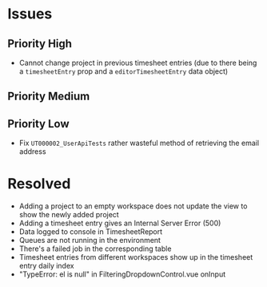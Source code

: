 # Issues

## Priority High
* Cannot change project in previous timesheet entries (due to there being a
`timesheetEntry` prop and a `editorTimesheetEntry` data object)

## Priority Medium

## Priority Low
* Fix `UT000002_UserApiTests` rather wasteful method of retrieving the email
address

# Resolved
* Adding a project to an empty workspace does not update the view to show the
newly added project
* Adding a timesheet entry gives an Internal Server Error (500)
* Data logged to console in TimesheetReport
* Queues are not running in the environment
* There's a failed job in the corresponding table
* Timesheet entries from different workspaces show up in the timesheet entry
daily index
* "TypeError: el is null" in FilteringDropdownControl.vue onInput
